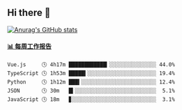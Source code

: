## Hi there 👋

[![Anurag's GitHub stats](https://github-readme-stats-orilights.vercel.app/api?username=orilights)](https://github.com/anuraghazra/github-readme-stats)

<!--
**OriLight152/OriLight152** is a ✨ _special_ ✨ repository because its `README.md` (this file) appears on your GitHub profile.

Here are some ideas to get you started:

- 🔭 I’m currently working on ...
- 🌱 I’m currently learning ...
- 👯 I’m looking to collaborate on ...
- 🤔 I’m looking for help with ...
- 💬 Ask me about ...
- 📫 How to reach me: ...
- 😄 Pronouns: ...
- ⚡ Fun fact: ...
-->

<!-- waka-box start -->
#### <a href="https://gist.github.com/92c8d5b388768c10efcba86e82b7c4fb" target="_blank">📊 每周工作报告</a>
```text
Vue.js     🕓 4h17m ████████████▎░░░░░░░░░░░░░░░ 44.0%
TypeScript 🕓 1h53m █████▍░░░░░░░░░░░░░░░░░░░░░░ 19.4%
Python     🕓 1h12m ███▍░░░░░░░░░░░░░░░░░░░░░░░░ 12.4%
JSON       🕓 30m   █▍░░░░░░░░░░░░░░░░░░░░░░░░░░  5.1%
JavaScript 🕓 18m   ▊░░░░░░░░░░░░░░░░░░░░░░░░░░░  3.1%
```
<!-- Powered by https://github.com/journey-ad/waka-box-go . -->
<!-- waka-box end -->
